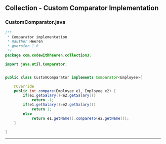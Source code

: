 ## Collection - Custom Comparator Implementation

### CustomComparator.java

```java
/**
 * Comparator implementation
 * @author Heeren
 * @version 1.0
 */
package com.codewithheeren.collection3;

import java.util.Comparator;


public class CustomComparator implements Comparator<Employee>{

	@Override
	public int compare(Employee e1, Employee e2) {
		if(e1.getSalary()<e2.getSalary())
			return -1;
		if(e1.getSalary()>e2.getSalary())
			return 1;
		else
			return e1.getName().compareTo(e2.getName());
	}

}
```
---

